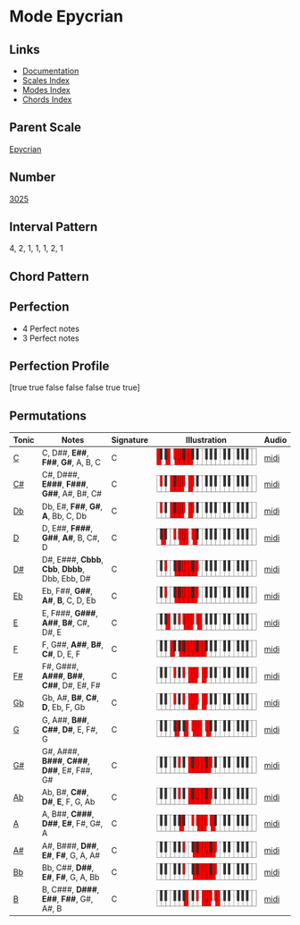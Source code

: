 # Mode Epycrian

## Links

- [Documentation](README.md)
- [Scales Index](Scales.md)
- [Modes Index](Modes.md)
- [Chords Index](Chords.md)

## Parent Scale

[Epycrian](ScaleEpycrian.md)

## Number

[3025](https://ianring.com/musictheory/scales/3025)

## Interval Pattern

4, 2, 1, 1, 1, 2, 1

## Chord Pattern



## Perfection

- 4 Perfect notes
- 3 Perfect notes

## Perfection Profile

[true true false false false true true]

## Permutations

| Tonic | Notes | Signature | Illustration | Audio |
|-------|-------|-----------|--------------|-------|
| [C](ModeCNaturalEpycrian.md) | C, D##, **E##**, **F##**, **G#**, A, B, C | C | ![CNaturalEpycrian](ModeCNaturalEpycrian.png) | [midi](https://github.com/edipermadi/music/blob/main/docs/ModeCNaturalEpycrian.mid?raw=true) |
| [C#](ModeCSharpEpycrian.md) | C#, D###, **E###**, **F###**, **G##**, A#, B#, C# | C | ![CSharpEpycrian](ModeCSharpEpycrian.png) | [midi](https://github.com/edipermadi/music/blob/main/docs/ModeCSharpEpycrian.mid?raw=true) |
| [Db](ModeDFlatEpycrian.md) | Db, E#, **F##**, **G#**, **A**, Bb, C, Db | C | ![DFlatEpycrian](ModeDFlatEpycrian.png) | [midi](https://github.com/edipermadi/music/blob/main/docs/ModeDFlatEpycrian.mid?raw=true) |
| [D](ModeDNaturalEpycrian.md) | D, E##, **F###**, **G##**, **A#**, B, C#, D | C | ![DNaturalEpycrian](ModeDNaturalEpycrian.png) | [midi](https://github.com/edipermadi/music/blob/main/docs/ModeDNaturalEpycrian.mid?raw=true) |
| [D#](ModeDSharpEpycrian.md) | D#, E###, **Cbbb**, **Cbb**, **Dbbb**, Dbb, Ebb, D# | C | ![DSharpEpycrian](ModeDSharpEpycrian.png) | [midi](https://github.com/edipermadi/music/blob/main/docs/ModeDSharpEpycrian.mid?raw=true) |
| [Eb](ModeEFlatEpycrian.md) | Eb, F##, **G##**, **A#**, **B**, C, D, Eb | C | ![EFlatEpycrian](ModeEFlatEpycrian.png) | [midi](https://github.com/edipermadi/music/blob/main/docs/ModeEFlatEpycrian.mid?raw=true) |
| [E](ModeENaturalEpycrian.md) | E, F###, **G###**, **A##**, **B#**, C#, D#, E | C | ![ENaturalEpycrian](ModeENaturalEpycrian.png) | [midi](https://github.com/edipermadi/music/blob/main/docs/ModeENaturalEpycrian.mid?raw=true) |
| [F](ModeFNaturalEpycrian.md) | F, G##, **A##**, **B#**, **C#**, D, E, F | C | ![FNaturalEpycrian](ModeFNaturalEpycrian.png) | [midi](https://github.com/edipermadi/music/blob/main/docs/ModeFNaturalEpycrian.mid?raw=true) |
| [F#](ModeFSharpEpycrian.md) | F#, G###, **A###**, **B##**, **C##**, D#, E#, F# | C | ![FSharpEpycrian](ModeFSharpEpycrian.png) | [midi](https://github.com/edipermadi/music/blob/main/docs/ModeFSharpEpycrian.mid?raw=true) |
| [Gb](ModeGFlatEpycrian.md) | Gb, A#, **B#**, **C#**, **D**, Eb, F, Gb | C | ![GFlatEpycrian](ModeGFlatEpycrian.png) | [midi](https://github.com/edipermadi/music/blob/main/docs/ModeGFlatEpycrian.mid?raw=true) |
| [G](ModeGNaturalEpycrian.md) | G, A##, **B##**, **C##**, **D#**, E, F#, G | C | ![GNaturalEpycrian](ModeGNaturalEpycrian.png) | [midi](https://github.com/edipermadi/music/blob/main/docs/ModeGNaturalEpycrian.mid?raw=true) |
| [G#](ModeGSharpEpycrian.md) | G#, A###, **B###**, **C###**, **D##**, E#, F##, G# | C | ![GSharpEpycrian](ModeGSharpEpycrian.png) | [midi](https://github.com/edipermadi/music/blob/main/docs/ModeGSharpEpycrian.mid?raw=true) |
| [Ab](ModeAFlatEpycrian.md) | Ab, B#, **C##**, **D#**, **E**, F, G, Ab | C | ![AFlatEpycrian](ModeAFlatEpycrian.png) | [midi](https://github.com/edipermadi/music/blob/main/docs/ModeAFlatEpycrian.mid?raw=true) |
| [A](ModeANaturalEpycrian.md) | A, B##, **C###**, **D##**, **E#**, F#, G#, A | C | ![ANaturalEpycrian](ModeANaturalEpycrian.png) | [midi](https://github.com/edipermadi/music/blob/main/docs/ModeANaturalEpycrian.mid?raw=true) |
| [A#](ModeASharpEpycrian.md) | A#, B###, **D##**, **E#**, **F#**, G, A, A# | C | ![ASharpEpycrian](ModeASharpEpycrian.png) | [midi](https://github.com/edipermadi/music/blob/main/docs/ModeASharpEpycrian.mid?raw=true) |
| [Bb](ModeBFlatEpycrian.md) | Bb, C##, **D##**, **E#**, **F#**, G, A, Bb | C | ![BFlatEpycrian](ModeBFlatEpycrian.png) | [midi](https://github.com/edipermadi/music/blob/main/docs/ModeBFlatEpycrian.mid?raw=true) |
| [B](ModeBNaturalEpycrian.md) | B, C###, **D###**, **E##**, **F##**, G#, A#, B | C | ![BNaturalEpycrian](ModeBNaturalEpycrian.png) | [midi](https://github.com/edipermadi/music/blob/main/docs/ModeBNaturalEpycrian.mid?raw=true) |
